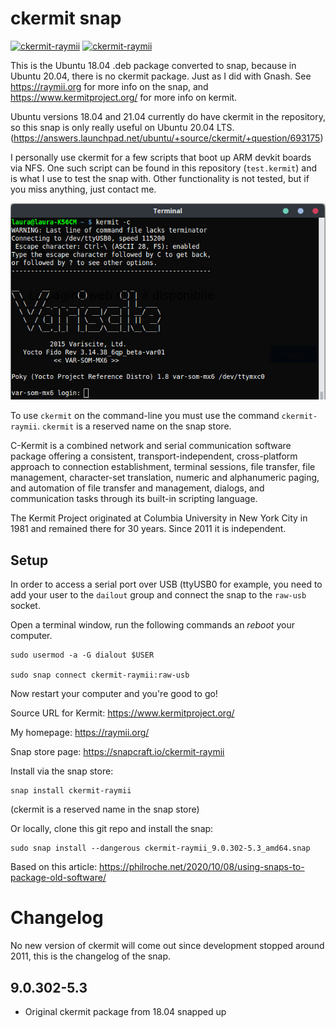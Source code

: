 # ckermit snap

[![ckermit-raymii](https://snapcraft.io/ckermit-raymii/badge.svg)](https://snapcraft.io/ckermit-raymii)
[![ckermit-raymii](https://snapcraft.io/ckermit-raymii/trending.svg?name=0)](https://snapcraft.io/ckermit-raymii)


This is the Ubuntu 18.04 .deb package converted to snap, because in Ubuntu
20.04, there is no ckermit package. Just as I did with Gnash. See
https://raymii.org for more info on the snap, and
https://www.kermitproject.org/ for more info on kermit.

Ubuntu versions 18.04 and 21.04 currently do have ckermit in the repository, so this 
snap is only really useful on Ubuntu 20.04 LTS. (https://answers.launchpad.net/ubuntu/+source/ckermit/+question/693175)

I personally use ckermit for a few scripts that boot up ARM devkit boards via NFS. 
One such script can be found in this repository (`test.kermit`) and is what I 
use to test the snap with. Other functionality is not tested, but if you
miss anything, just contact me.


![img](kermit.jpg)

To use `ckermit` on the command-line you must use the command
`ckermit-raymii`. `ckermit` is a reserved name on the snap store.

C-Kermit is a combined network and serial communication software package
offering a consistent, transport-independent,  cross-platform approach to
connection establishment, terminal sessions, file transfer, file management, 
character-set translation, numeric and alphanumeric paging, and automation of
file transfer and management,  dialogs, and communication tasks through its
built-in scripting language.  

The Kermit Project originated at Columbia University in New York City in 1981
and remained there for 30 years.  Since 2011 it is independent. 

## Setup 

In order to access a serial port over USB (ttyUSB0 for example, you need to
add your user to the `dailout` group and connect the snap to the `raw-usb`
socket. 

Open a terminal window, run the following commands an *reboot* your computer.

	sudo usermod -a -G dialout $USER

	sudo snap connect ckermit-raymii:raw-usb

Now restart your computer and you're good to go!

Source URL for Kermit: https://www.kermitproject.org/

My homepage: https://raymii.org/

Snap store page: https://snapcraft.io/ckermit-raymii

Install via the snap store:

	snap install ckermit-raymii

(ckermit is a reserved name in the snap store)

Or locally, clone this git repo and install the snap:

 	sudo snap install --dangerous ckermit-raymii_9.0.302-5.3_amd64.snap

Based on this article: https://philroche.net/2020/10/08/using-snaps-to-package-old-software/


# Changelog

No new version of ckermit will come out since development stopped around 2011, this is 
the changelog of the snap.

## 9.0.302-5.3

- Original ckermit package from 18.04 snapped up
